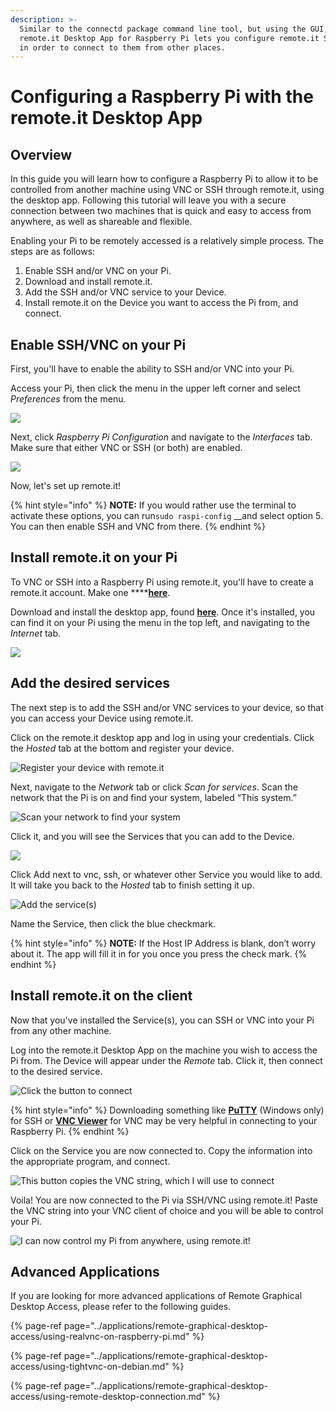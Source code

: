 ```yaml
---
description: >-
  Similar to the connectd package command line tool, but using the GUI, the
  remote.it Desktop App for Raspberry Pi lets you configure remote.it Services
  in order to connect to them from other places.
---
```


# Configuring a Raspberry Pi with the remote.it Desktop App

## Overview

In this guide you will learn how to configure a Raspberry Pi to allow it to be controlled from another machine using VNC or SSH through remote.it, using the desktop app. Following this tutorial will leave you with a secure connection between two machines that is quick and easy to access from anywhere, as well as shareable and flexible.

Enabling your Pi to be remotely accessed is a relatively simple process. The steps are as follows:

1. Enable SSH and/or VNC on your Pi.
2. Download and install remote.it.
3. Add the SSH and/or VNC service to your Device.
4. Install remote.it on the Device you want to access the Pi from, and connect.

## Enable SSH/VNC on your Pi

First, you'll have to enable the ability to SSH and/or VNC into your Pi. 

Access your Pi, then click the menu in the upper left corner and select _Preferences_ from the menu. 

![](../../.gitbook/assets/1%20%284%29.png)

Next, click _Raspberry Pi Configuration_ and navigate to the _Interfaces_ tab. Make sure that either VNC or SSH \(or both\) are enabled. 

![](../../.gitbook/assets/2.png)

Now, let's set up remote.it! 

{% hint style="info" %}
**NOTE:** If you would rather use the terminal to activate these options, you can run`sudo raspi-config` __and select option 5. You can then enable SSH and VNC from there.
{% endhint %}

## Install remote.it on your Pi

To VNC or SSH into a Raspberry Pi using remote.it, you'll have to create a remote.it account. Make one ****[**here**](https://app.remote.it/auth/#/sign-up).

Download and install the desktop app, found [**here**](https://github.com/remoteit/desktop/releases/latest). Once it's installed, you can find it on your Pi using the menu in the top left, and navigating to the _Internet_ tab.

![](../../.gitbook/assets/screen-shot-2020-02-20-at-5.49.04-pm.png)

## Add the desired services

The next step is to add the SSH and/or VNC services to your device, so that you can access your Device using remote.it.

Click on the remote.it desktop app and log in using your credentials. Click the _Hosted_ tab at the bottom and register your device.

![Register your device with remote.it](../../.gitbook/assets/screen-shot-2020-02-20-at-5.52.14-pm.png)

Next, navigate to the _Network_ tab or click _Scan for services_. Scan the network that the Pi is on and find your system, labeled “This system.” 

![Scan your network to find your system](../../.gitbook/assets/screen-shot-2020-02-20-at-5.53.01-pm.png)

Click it, and you will see the Services that you can add to the Device. 

![](../../.gitbook/assets/screen-shot-2020-02-20-at-5.53.41-pm.png)

Click Add next to vnc, ssh, or whatever other Service you would like to add. It will take you back to the _Hosted_ tab to finish setting it up. 

![Add the service\(s\)](../../.gitbook/assets/screen-shot-2020-02-20-at-5.54.23-pm.png)

Name the Service, then click the blue checkmark.

{% hint style="info" %}
**NOTE:** If the Host IP Address is blank, don’t worry about it. The app will fill it in for you once you press the check mark.
{% endhint %}

## Install remote.it on the client

Now that you've installed the Service\(s\), you can SSH or VNC into your Pi from any other machine. 

Log into the remote.it Desktop App on the machine you wish to access the Pi from. The Device will appear under the _Remote_ tab. Click it, then connect to the desired service. 

![Click the button to connect](../../.gitbook/assets/screen-shot-2020-02-20-at-5.57.45-pm%20%281%29.png)

{% hint style="info" %}
Downloading something like [**PuTTY**](https://www.chiark.greenend.org.uk/~sgtatham/putty/) \(Windows only\) for SSH or [**VNC Viewer**](https://www.realvnc.com/en/connect/download/viewer/) for VNC may be very helpful in connecting to your Raspberry Pi.
{% endhint %}

Click on the Service you are now connected to. Copy the information into the appropriate program, and connect. 

![This button copies the VNC string, which I will use to connect](../../.gitbook/assets/screen-shot-2020-02-20-at-5.58.13-pm%20%281%29.png)

Voila! You are now connected to the Pi via SSH/VNC using remote.it! Paste the VNC string into your VNC client of choice and you will be able to control your Pi.

![I can now control my Pi from anywhere, using remote.it!](../../.gitbook/assets/screen-shot-2020-02-20-at-5.58.59-pm.png)

## Advanced Applications

If you are looking for more advanced applications of Remote Graphical Desktop Access, please refer to the following guides.

{% page-ref page="../applications/remote-graphical-desktop-access/using-realvnc-on-raspberry-pi.md" %}

{% page-ref page="../applications/remote-graphical-desktop-access/using-tightvnc-on-debian.md" %}

{% page-ref page="../applications/remote-graphical-desktop-access/using-remote-desktop-connection.md" %}

